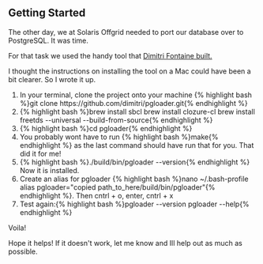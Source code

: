 <!-- title:Pgloader on Mac -->

<h2 class="section-heading">Getting Started</h2>
<p>The other day, we at Solaris Offgrid needed to port our database over to PostgreSQL.  It was time.</p>
<p>For that task we used the handy tool that <a href="http://pgloader.io/index.html">Dimitri Fontaine built.</a></p>

<p>I thought the instructions on installing the tool on a Mac could have been a bit clearer.  So I wrote it up.</p>


<ol>
	<li>In your terminal, clone the project onto your machine {% highlight bash %}git clone https://github.com/dimitri/pgloader.git{% endhighlight %}</li>
	<li>{% highlight bash %}brew install sbcl
brew install clozure-cl
brew install freetds --universal --build-from-source{% endhighlight %}
	</li>
	<li>{% highlight bash %}cd pgloader{% endhighlight %}</li>
	<li>You probably wont have to run {% highlight bash %}make{% endhighlight %} as the last command should have run that for you. That did it for me!</li>
	<li>{% highlight bash %}./build/bin/pgloader --version{% endhighlight %} Now it is installed.</li>
	<li>Create an alias for pgloader {% highlight bash %}nano ~/.bash-profile 
alias pgloader="copied path_to_here/build/bin/pgloader"{% endhighlight %}. Then cntrl + o, enter, cntrl + x</li>
	<li>Test again:{% highlight bash %}pgloader --version
pgloader --help{% endhighlight %}</li>
</ol>

<p>Voila!</p>

<p>Hope it helps! If it doesn't work, let me know and Ill help out as much as possible.</p>
